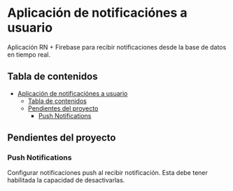 # Aplicación de notificaciónes a usuario

Aplicación RN + Firebase para recibir notificaciones desde la base de datos en tiempo real.

## Tabla de contenidos
- [Aplicación de notificaciónes a usuario](#aplicacion-de-notificaciones-a-usuario)
    - [Tabla de contenidos](#tabla-de-contenidos)
    - [Pendientes del proyecto](#pendientes-del-proyecto)
        - [Push Notifications](#push-notifications)

## Pendientes del proyecto

### Push Notifications

Configurar notificaciones push al recibir notificación. Esta debe tener habilitada la capacidad de desactivarlas.